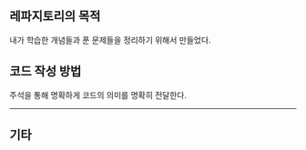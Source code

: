 ## 레파지토리의 목적
내가 학습한 개념들과 푼 문제들을 정리하기 위해서 만들었다.

## 코드 작성 방법
주석을 통해 명확하게 코드의 의미를 명확히 전달한다.

---
## 기타
